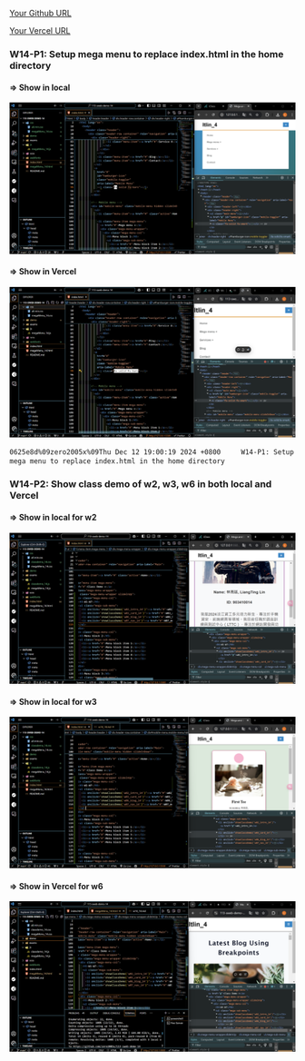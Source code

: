 [Your Github URL](https://github.com/zero2005x/113-sweb-demo-14)

[Your Vercel URL](https://vercel.com/larry-lins-projects/113-sweb-demo-14)

###    W14-P1: Setup mega menu to replace index.html in the home directory


#### => Show in local
![](./w14-p1-1.png)


#### => Show in Vercel
![](./w14-p1-2.png)

```
0625e8d%09zero2005x%09Thu Dec 12 19:00:19 2024 +0800     W14-P1: Setup mega menu to replace index.html in the home directory 
```


###    W14-P2: Show class demo of w2, w3, w6 in both local and Vercel
 
#### => Show in local for w2
 
![](w14-p2-1.png)
 
#### => Show in local for w3
 
![](w14-p2-2.png)
 
#### => Show in Vercel for w6
 
![](w14-p2-3.png)
 
```

```